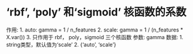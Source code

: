 # ‘rbf’, ‘poly’ 和‘sigmoid’ 核函数的系数

作用: 1. auto: gamma = 1 / n_features  2. scale: gamma = 1 / (n_features * X.var())  3. 只作用于 rbf， poly，sigmoid 三个核函数
参数: gamma
数据: 1. string类型，默认值为‘scale’  2. {‘auto’, ‘scale’}
